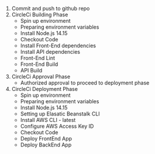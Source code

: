 1. Commit and push to github repo
2. CircleCi Building Phase
   - Spin up environment
   - Preparing environment variables
   - Install Node.js 14.15
   - Checkout Code
   - Install Front-End dependencies
   - Install API dependencies
   - Front-End Lint
   - Front-End Build
   - API Build
3. CircleCi Approval Phase
   - Authorized approval to proceed to deployment phase
4. CircleCi Deployment Phase
   - Spin up environment
   - Preparing environment variables
   - Install Node.js 14.15
   - Setting up Elasatic Beanstalk CLI
   - Install AWS CLI - latest
   - Configure AWS Access Key ID
   - Checkout Code
   - Deploy FrontEnd App
   - Deploy BackEnd App
